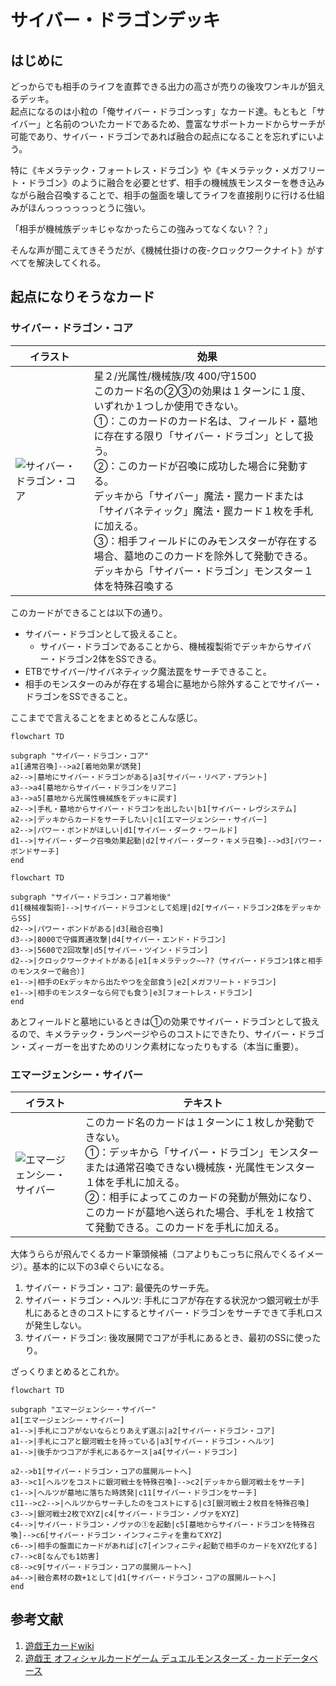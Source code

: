 # サイバー・ドラゴンデッキ
## はじめに
どっからでも相手のライフを直葬できる出力の高さが売りの後攻ワンキルが狙えるデッキ。<br>起点になるのは小粒の「俺サイバー・ドラゴンっす」なカード達。もともと「サイバー」と名前のついたカードであるため、豊富なサポートカードからサーチが可能であり、サイバー・ドラゴンであれば融合の起点になることを忘れずにいよう。

特に《キメラテック・フォートレス・ドラゴン》や《キメラテック・メガフリート・ドラゴン》のように融合を必要とせず、相手の機械族モンスターを巻き込みながら融合召喚することで、相手の盤面を壊してライフを直接削りに行ける仕組みがほんっっっっっっとうに強い。

「相手が機械族デッキじゃなかったらこの強みってなくない？？」

そんな声が聞こえてきそうだが、《機械仕掛けの夜-クロックワークナイト》がすべてを解決してくれる。


## 起点になりそうなカード
### サイバー・ドラゴン・コア
|イラスト|効果|
|---|---|
|![サイバー・ドラゴン・コア](https://storage.googleapis.com/gachi-matome.appspot.com/1/card100015531_1-10.jpg)|星２/光属性/機械族/攻 400/守1500<br>このカード名の②③の効果は１ターンに１度、いずれか１つしか使用できない。<br>①：このカードのカード名は、フィールド・墓地に存在する限り「サイバー・ドラゴン」として扱う。<br>②：このカードが召喚に成功した場合に発動する。<br>デッキから「サイバー」魔法・罠カードまたは「サイバネティック」魔法・罠カード１枚を手札に加える。<br>③：相手フィールドにのみモンスターが存在する場合、墓地のこのカードを除外して発動できる。<br>デッキから「サイバー・ドラゴン」モンスター１体を特殊召喚する|

このカードができることは以下の通り。
- サイバー・ドラゴンとして扱えること。
  - サイバー・ドラゴンであることから、機械複製術でデッキからサイバー・ドラゴン2体をSSできる。
- ETBでサイバー/サイバネティック魔法罠をサーチできること。
- 相手のモンスターのみが存在する場合に墓地から除外することでサイバー・ドラゴンをSSできること。

ここまでで言えることをまとめるとこんな感じ。
```mermaid
flowchart TD

subgraph "サイバー・ドラゴン・コア"
a1[通常召喚]-->a2[着地効果が誘発]
a2-->|墓地にサイバー・ドラゴンがある|a3[サイバー・リペア・プラント]
a3-->a4[墓地からサイバー・ドラゴンをリアニ]
a3-->a5[墓地から光属性機械族をデッキに戻す]
a2-->|手札・墓地からサイバー・ドラゴンを出したい|b1[サイバー・レヴシステム]
a2-->|デッキからカードをサーチしたい|c1[エマージェンシー・サイバー]
a2-->|パワー・ボンドがほしい|d1[サイバー・ダーク・ワールド]
d1-->|サイバー・ダーク召喚効果起動|d2[サイバー・ダーク・キメラ召喚]-->d3[パワー・ボンドサーチ]
end
```
```mermaid
flowchart TD

subgraph "サイバー・ドラゴン・コア着地後"
d1[機械複製術]-->|サイバー・ドラゴンとして処理|d2[サイバー・ドラゴン2体をデッキからSS]
d2-->|パワー・ボンドがある|d3[融合召喚]
d3-->|8000で守備貫通攻撃|d4[サイバー・エンド・ドラゴン]
d3-->|5600で2回攻撃|d5[サイバー・ツイン・ドラゴン]
d2-->|クロックワークナイトがある|e1[キメラテック~~??（サイバー・ドラゴン1体と相手のモンスターで融合）]
e1-->|相手のExデッキから出たやつを全部食う|e2[メガフリート・ドラゴン]
e1-->|相手のモンスターなら何でも食う|e3[フォートレス・ドラゴン]
end
```
あとフィールドと墓地にいるときは①の効果でサイバー・ドラゴンとして扱えるので、キメラテック・ランページやらのコストにできたり、サイバー・ドラゴン・ズィーガーを出すためのリンク素材になったりもする（本当に重要）。

### エマージェンシー・サイバー
|イラスト|テキスト|
|---|---|
|![エマージェンシー・サイバー](https://m.media-amazon.com/images/I/51gVqerffTL._AC_UF894,1000_QL80_.jpg)|このカード名のカードは１ターンに１枚しか発動できない。<br>①：デッキから「サイバー・ドラゴン」モンスターまたは通常召喚できない機械族・光属性モンスター１体を手札に加える。<br>②：相手によってこのカードの発動が無効になり、このカードが墓地へ送られた場合、手札を１枚捨てて発動できる。このカードを手札に加える。|

大体うららが飛んでくるカード筆頭候補（コアよりもこっちに飛んでくるイメージ）。基本的に以下の3卓ぐらいになる。
1. サイバー・ドラゴン・コア: 最優先のサーチ先。
2. サイバー・ドラゴン・ヘルツ: 手札にコアが存在する状況かつ銀河戦士が手札にあるときのコストにするとサイバー・ドラゴンをサーチできて手札ロスが発生しない。
3. サイバー・ドラゴン: 後攻展開でコアが手札にあるとき、最初のSSに使ったり。

ざっくりまとめるとこれか。
```mermaid
flowchart TD

subgraph "エマージェンシー・サイバー"
a1[エマージェンシー・サイバー]
a1-->|手札にコアがないならとりあえず選ぶ|a2[サイバー・ドラゴン・コア]
a1-->|手札にコアと銀河戦士を持っている|a3[サイバー・ドラゴン・ヘルツ]
a1-->|後手かつコアが手札にあるケース|a4[サイバー・ドラゴン]

a2-->b1[サイバー・ドラゴン・コアの展開ルートへ]
a3-->c1[ヘルツをコストに銀河戦士を特殊召喚]-->c2[デッキから銀河戦士をサーチ]
c1-->|ヘルツが墓地に落ちた時誘発|c11[サイバー・ドラゴンをサーチ]
c11-->c2-->|ヘルツからサーチしたのをコストにする|c3[銀河戦士２枚目を特殊召喚]
c3-->|銀河戦士2枚でXYZ|c4[サイバー・ドラゴン・ノヴァをXYZ]
c4-->|サイバー・ドラゴン・ノヴァの①を起動|c5[墓地からサイバー・ドラゴンを特殊召喚]-->c6[サイバー・ドラゴン・インフィニティを重ねてXYZ]
c6-->|相手の盤面にカードがあれば|c7[インフィニティ起動で相手のカードをXYZ化する]
c7-->c8[なんでも1妨害]
c8-->c9[サイバー・ドラゴン・コアの展開ルートへ]
a4-->|融合素材の数+1として|d1[サイバー・ドラゴン・コアの展開ルートへ]
end
```

## 参考文献
1. [遊戯王カードwiki](https://yugioh-wiki.net/)
1. [遊戯王 オフィシャルカードゲーム デュエルモンスターズ - カードデータベース](https://www.db.yugioh-card.com/yugiohdb/)